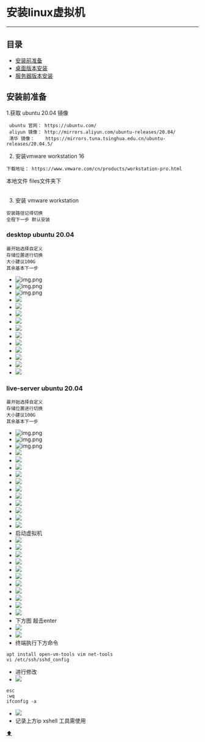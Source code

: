 <a id = "top"></a>

# 安装linux虚拟机

----

## 目录

* [安装前准备](#1)
* [桌面版本安装](#2)
* [服务器版本安装](#3)

<a id = "1"></a>

## 安装前准备

1.获取 ubuntu 20.04 镜像

```text
 ubuntu 官网： https://ubuntu.com/
 aliyun 镜像： http://mirrors.aliyun.com/ubuntu-releases/20.04/
 清华 镜像：    https://mirrors.tuna.tsinghua.edu.cn/ubuntu-releases/20.04.5/
```

2. 安装vmware workstation 16

```text
下载地址： https://www.vmware.com/cn/products/workstation-pro.html
```

本地文件 files文件夹下</br></br>

3. 安装 vmware workstation

```text
安装路径记得切换
全程下一步 默认安装
```

<a id = "2"></a>
### desktop ubuntu 20.04

```text
最开始选择自定义 
存储位置进行切换
大小建议100G
其余基本下一步
```

* ![img.png](../img/img.png)
* ![img.png](../img/img_1.png)
* ![img.png](../img/img_2.png)
* ![](../img/img_3.png)
* ![](../img/img_4.png)
* ![](../img/img_5.png)
* ![](../img/img_6.png)
* ![](../img/img_7.png)
* ![](../img/img_8.png)
* ![](../img/img_9.png)
* ![](../img/img_10.png)
* ![](../img/img_11.png)
* ![](../img/img_12.png)
* ![](../img/img_13.png)

<a id = "3"></a>
### live-server ubuntu 20.04

```text
最开始选择自定义 
存储位置进行切换
大小建议100G
其余基本下一步
```

* ![img.png](../img/img.png)
* ![img.png](../img/img_1.png)
* ![img.png](../img/img_2.png)
* ![](../img/img_3.png)
* ![](../img/img_4.png)
* ![](../img/img_5.png)
* ![](../img/img_6.png)
* ![](../img/img_7.png)
* ![](../img/img_8.png)
* ![](../img/img_9.png)
* ![](../img/img_10.png)
* ![](../img/img_11.png)
* ![](../img/img_12.png)
* ![](../img/img_13.png)
* 启动虚拟机
* ![](../img/img_14.png)
* ![](../img/img_15.png)
* ![](../img/img_16.png)
* ![](../img/img_17.png)
* ![](../img/img_18.png)
* ![](../img/img_19.png)
* ![](../img/img_20.png)
* ![](../img/img_21.png)
* ![](../img/img_22.png)
* ![](../img/img_23.png)
* ![](../img/img_24.png)
* 下方图 敲击enter
* ![](../img/img_26.png)
* ![](../img/img_27.png)
* 终端执行下方命令

```shell
apt install open-vm-tools vim net-tools
vi /etc/ssh/sshd_config
```
* 进行修改
* ![](../img/img_28.png)
```shell
esc
:wq
ifconfig -a
```
* ![](../img/img_29.png)
* 记录上方ip xshell 工具需使用

[ ⬆ ](#top)